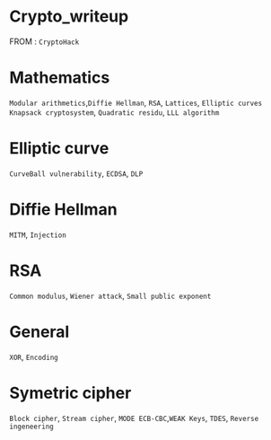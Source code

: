 # Crypto_writeup
FROM :  `CryptoHack`

# Mathematics
`Modular arithmetics`,`Diffie Hellman`, `RSA`, `Lattices`, `Elliptic curves`
`Knapsack cryptosystem`, `Quadratic residu`, `LLL algorithm`

# Elliptic curve
`CurveBall vulnerability`, `ECDSA`, `DLP`

# Diffie Hellman
`MITM`, `Injection`

# RSA
`Common modulus`, `Wiener attack`, `Small public exponent`

# General
`XOR`, `Encoding`

# Symetric cipher
`Block cipher`, `Stream cipher`, `MODE ECB-CBC`,`WEAK Keys`, `TDES`, `Reverse ingeneering`

